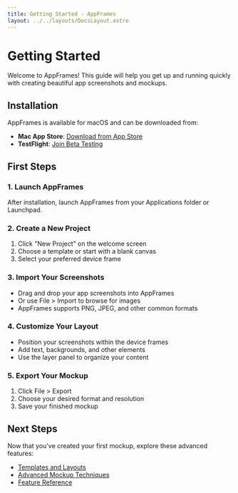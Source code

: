 ```yaml
---
title: Getting Started - AppFrames
layout: ../../layouts/DocsLayout.astro
---
```


# Getting Started

Welcome to AppFrames! This guide will help you get up and running quickly with creating beautiful app screenshots and mockups.

## Installation

AppFrames is available for macOS and can be downloaded from:

- **Mac App Store**: [Download from App Store](#)
- **TestFlight**: [Join Beta Testing](#)

## First Steps

### 1. Launch AppFrames

After installation, launch AppFrames from your Applications folder or Launchpad.

### 2. Create a New Project

1. Click "New Project" on the welcome screen
2. Choose a template or start with a blank canvas
3. Select your preferred device frame

### 3. Import Your Screenshots

- Drag and drop your app screenshots into AppFrames
- Or use File > Import to browse for images
- AppFrames supports PNG, JPEG, and other common formats

### 4. Customize Your Layout

- Position your screenshots within the device frames
- Add text, backgrounds, and other elements
- Use the layer panel to organize your content

### 5. Export Your Mockup

1. Click File > Export
2. Choose your desired format and resolution
3. Save your finished mockup

## Next Steps

Now that you've created your first mockup, explore these advanced features:

- [Templates and Layouts](/docs/templates)
- [Advanced Mockup Techniques](/docs/creating-mockups)
- [Feature Reference](/docs/features)